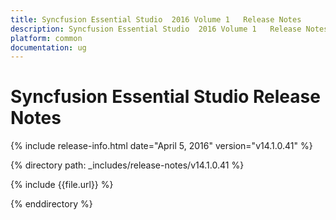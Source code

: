```yaml
---
title: Syncfusion Essential Studio  2016 Volume 1   Release Notes  
description: Syncfusion Essential Studio  2016 Volume 1   Release Notes  
platform: common
documentation: ug
---
```


# Syncfusion Essential Studio  Release Notes  

{% include release-info.html date="April 5, 2016"  version="v14.1.0.41" %} 


{% directory path: _includes/release-notes/v14.1.0.41 %}

{% include {{file.url}} %}

{% enddirectory %}